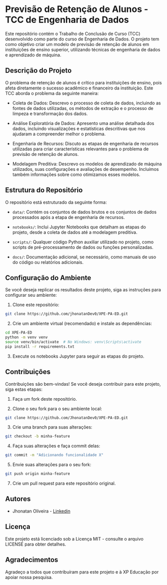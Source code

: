 # Previsão de Retenção de Alunos - TCC de Engenharia de Dados

Este repositório contém o Trabalho de Conclusão de Curso (TCC) desenvolvido como parte do curso de Engenharia de Dados. O projeto tem como objetivo criar um modelo de previsão de retenção de alunos em instituições de ensino superior, utilizando técnicas de engenharia de dados e aprendizado de máquina.

## Descrição do Projeto

O problema de retenção de alunos é crítico para instituições de ensino, pois afeta diretamente o sucesso acadêmico e financeiro da instituição. Este TCC aborda o problema da seguinte maneira:

- Coleta de Dados: Descrevo o processo de coleta de dados, incluindo as fontes de dados utilizadas, os métodos de extração e o processo de limpeza e transformação dos dados.

- Análise Exploratória de Dados: Apresento uma análise detalhada dos dados, incluindo visualizações e estatísticas descritivas que nos ajudaram a compreender melhor o problema.

- Engenharia de Recursos: Discuto as etapas de engenharia de recursos utilizadas para criar características relevantes para o problema de previsão de retenção de alunos.

- Modelagem Preditiva: Descrevo os modelos de aprendizado de máquina utilizados, suas configurações e avaliações de desempenho. Incluímos também informações sobre como otimizamos esses modelos.

## Estrutura do Repositório

O repositório está estruturado da seguinte forma:

- `data/`: Contém os conjuntos de dados brutos e os conjuntos de dados processados após a etapa de engenharia de recursos.

- `notebooks/`: Inclui Jupyter Notebooks que detalham as etapas do projeto, desde a coleta de dados até a modelagem preditiva.

- `scripts/`: Qualquer código Python auxiliar utilizado no projeto, como scripts de pré-processamento de dados ou funções personalizadas.

- `docs/`: Documentação adicional, se necessário, como manuais de uso do código ou relatórios adicionais.

## Configuração do Ambiente

Se você deseja replicar os resultados deste projeto, siga as instruções para configurar seu ambiente:

1. Clone este repositório:

```bash
git clone https://github.com/jhonatanDev0/XPE-PA-ED.git
```

2. Crie um ambiente virtual (recomendado) e instale as dependências:

```bash
cd XPE-PA-ED
python -m venv venv
source venv/bin/activate  # No Windows: venv\Scripts\activate
pip install -r requirements.txt
```

3. Execute os notebooks Jupyter para seguir as etapas do projeto.

## Contribuições

Contribuições são bem-vindas! Se você deseja contribuir para este projeto, siga estas etapas:

1. Faça um fork deste repositório.

2. Clone o seu fork para o seu ambiente local:

```bash
git clone https://github.com/JhonatanDev0/XPE-PA-ED.git
```

3. Crie uma branch para suas alterações:

```bash
git checkout -b minha-feature
```

4. Faça suas alterações e faça commit delas:

```bash
git commit -m "Adicionando funcionalidade X"
```

5. Envie suas alterações para o seu fork:

```bash
git push origin minha-feature
```

7. Crie um pull request para este repositório original.

## Autores

- Jhonatan Oliveira - [Linkedin](https://www.linkedin.com/in/jhonatandev/)

## Licença

Este projeto está licenciado sob a Licença MIT - consulte o arquivo LICENSE para obter detalhes.

## Agradecimentos

Agradeço a todos que contribuíram para este projeto e à XP Educação por apoiar nossa pesquisa.
